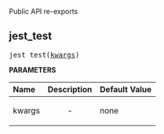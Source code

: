 <!-- Generated with Stardoc: http://skydoc.bazel.build -->

Public API re-exports

<a id="#jest_test"></a>

## jest_test

<pre>
jest_test(<a href="#jest_test-kwargs">kwargs</a>)
</pre>



**PARAMETERS**


| Name  | Description | Default Value |
| :------------- | :------------- | :------------- |
| <a id="jest_test-kwargs"></a>kwargs |  <p align="center"> - </p>   |  none |


